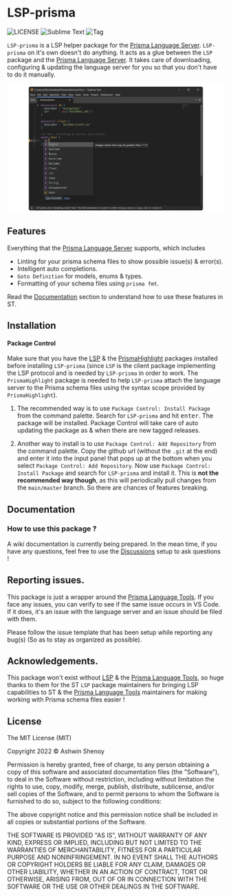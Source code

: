 # LSP-prisma

![LICENSE](https://img.shields.io/badge/LICENSE-MIT-green?style=for-the-badge) ![Sublime Text](https://img.shields.io/badge/ST-Build%204126+-orange?style=for-the-badge&logo=sublime-text) ![Tag](https://img.shields.io/github/v/tag/Sublime-Instincts/LSP-prisma?style=for-the-badge&logo=github&sort=semver)

`LSP-prisma` is a LSP helper package for the [Prisma Language Server](https://github.com/prisma/language-tools/tree/main/packages/language-server). `LSP-prisma` on it's own doesn't do anything. It acts as a glue between the `LSP` package and the [Prisma Language Server](https://github.com/prisma/language-tools/tree/main/packages/language-server). It takes care of downloading, configuring & updating the language server for you so that you don't have to do it manually.

![Prisma Auto Complete](./images/prisma_auto_complete_example.png)

## Features

Everything that the [Prisma Language Server](https://github.com/prisma/language-tools/tree/main/packages/language-server) supports, which includes

- Linting for your prisma schema files to show possible issue(s) & error(s).
- Intelligent auto completions.
- `Goto Definition` for models, enums & types.
- Formatting of your schema files using `prisma fmt`.

Read the [Documentation](#Documentation) section to understand how to use these features in ST.

## Installation

#### Package Control

Make sure that you have the [LSP](https://packagecontrol.io/packages/LSP) & the [PrismaHighlight](https://github.com/Sublime-Instincts/PrismaHighlight) packages installed before installing `LSP-prisma` (since `LSP` is the client package implementing the LSP protocol and is needed by `LSP-prisma` in order to work. The `PrismaHighlight` package is needed to help `LSP-prisma` attach the language server to the Prisma schema files using the syntax scope provided by `PrismaHighlight`).

1. The recommended way is to use `Package Control: Install Package` from the command palette. Search for `LSP-prisma` and hit <kbd>enter</kbd>. The package will be installed. Package Control will take care of auto updating the package as & when there are new tagged releases.

2. Another way to install is to use `Package Control: Add Repository` from the command palette. Copy the github url (without the `.git` at the end) and enter it into the input panel that pops up at the bottom when you select `Package Control: Add Repository`. Now use `Package Control: Install Package` and search for `LSP-prisma` and install it. This is **not the recommended way though**, as this will periodically pull changes from the `main/master` branch. So there are chances of features breaking.

## Documentation

### How to use this package ?

A wiki documentation is currently being prepared. In the mean time, if you have any questions, feel free to use the [Discussions](https://github.com/Sublime-Instincts/LSP-prisma/discussions) setup to ask questions !

## Reporting issues.

This package is just a wrapper around the [Prisma Language Tools](https://github.com/prisma/language-tools/tree/main/packages/language-server). If you face any issues, you can verify to see if the same issue occurs in VS Code. If it does, it's an issue with the language server and an issue should be filed with them.

Please follow the issue template that has been setup while reporting any bug(s) (So as to stay as organized as possible).

## Acknowledgements.

This package won't exist without [LSP](https://packagecontrol.io/packages/LSP) & the [Prisma Language Tools](https://github.com/prisma/language-tools/tree/main/packages/language-server), so huge thanks to them for the ST `LSP` package maintainers for bringing LSP capabilities to ST & the [Prisma Language Tools](https://github.com/prisma/language-tools/tree/main/packages/language-server) maintainers for making working with Prisma schema files easier !

## License
The MIT License (MIT)

Copyright 2022 &copy; Ashwin Shenoy

Permission is hereby granted, free of charge, to any person obtaining a copy of this software and associated documentation files (the "Software"), to deal in the Software without restriction, including without limitation the rights to use, copy, modify, merge, publish, distribute, sublicense, and/or sell copies of the Software, and to permit persons to whom the Software is furnished to do so, subject to the following conditions:

The above copyright notice and this permission notice shall be included in all copies or substantial portions of the Software.

THE SOFTWARE IS PROVIDED "AS IS", WITHOUT WARRANTY OF ANY KIND, EXPRESS OR IMPLIED, INCLUDING BUT NOT LIMITED TO THE WARRANTIES OF MERCHANTABILITY, FITNESS FOR A PARTICULAR PURPOSE AND NONINFRINGEMENT. IN NO EVENT SHALL THE AUTHORS OR COPYRIGHT HOLDERS BE LIABLE FOR ANY CLAIM, DAMAGES OR OTHER LIABILITY, WHETHER IN AN ACTION OF CONTRACT, TORT OR OTHERWISE, ARISING FROM, OUT OF OR IN CONNECTION WITH THE SOFTWARE OR THE USE OR OTHER DEALINGS IN THE SOFTWARE.

